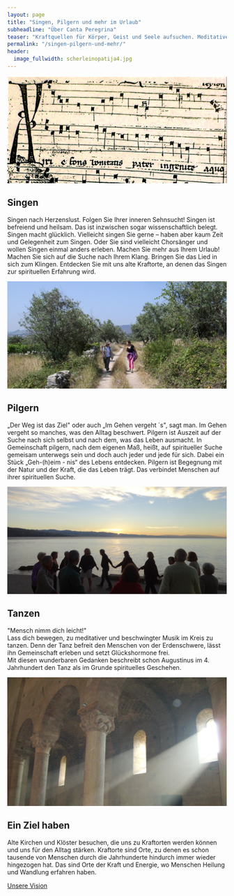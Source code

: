 ```yaml
---
layout: page
title: "Singen, Pilgern und mehr im Urlaub"
subheadline: "Über Canta Peregrina"
teaser: "Kraftquellen für Körper, Geist und Seele aufsuchen. Meditatives Tanzen, Spiritualität, Klangsuche, gregorianische Gesänge - wir organisieren Reisen, mit denen Sie aus dem Alltag aussteigen können."
permalink: "/singen-pilgern-und-mehr/"
header:
  image_fullwidth: scherleinopatija4.jpg
---
```


![](/images/ScherleinalteNoten2-schmal.jpg)

## Singen

Singen nach Herzenslust. Folgen Sie Ihrer inneren Sehnsucht! Singen ist befreiend und heilsam. Das ist inzwischen sogar wissenschaftlich belegt. Singen macht glücklich.
Vielleicht singen Sie gerne – haben aber kaum Zeit und Gelegenheit zum Singen. Oder Sie sind vielleicht Chorsänger  und wollen Singen einmal anders erleben.
Machen Sie mehr aus Ihrem Urlaub! Machen Sie sich auf die Suche nach Ihrem Klang. Bringen Sie das Lied in sich zum Klingen. 
Entdecken Sie mit uns alte Kraftorte, an denen das Singen zur spirituellen Erfahrung wird.

![](/images/scherleinport2-schmal.JPG)

## Pilgern

„Der Weg ist das Ziel" oder auch „Im Gehen vergeht `s", sagt man. Im Gehen vergeht so manches, was den Alltag beschwert. Pilgern ist Auszeit auf der Suche nach sich selbst und nach dem, was das Leben ausmacht.  In Gemeinschaft pilgern, nach dem eigenen Maß, heißt, auf spiritueller Suche  gemeisam unterwegs sein und doch auch jeder und jede für sich. Dabei ein Stück „Geh-(h)eim - nis“ des Lebens entdecken. Pilgern ist Begegnung mit der Natur und der Kraft, die das Leben trägt.  Das verbindet Menschen auf ihrer spirituellen Suche.

![](/images/scherleinopatija12-schmal.JPG)

## Tanzen

"Mensch nimm dich leicht!"  
Lass dich bewegen, zu meditativer und beschwingter Musik im Kreis zu tanzen. Denn der Tanz befreit den Menschen von der Erdenschwere, lässt ihn Gemeinschaft erleben und setzt Glückshormone frei.  
Mit diesen wunderbaren Gedanken beschreibt schon Augustinus im 4. Jahrhundert den Tanz als im Grunde spirituelles Geschehen.

![](/images/Kloster_Licht-schmal.jpg)

## Ein Ziel haben

Alte Kirchen und Klöster besuchen, die uns zu Kraftorten werden können und uns für den Alltag stärken. Kraftorte sind Orte, zu denen es  schon tausende von Menschen durch die Jahrhunderte hindurch immer wieder hingezogen hat. Das sind Orte der Kraft und  Energie, wo Menschen Heilung und Wandlung erfahren haben.     

<div id="post-nav" class="row"><div class="small-5 columns"><a class="button small radius prev" href="{{ site.url }}/unsere-vision/"> Unsere Vision </a></div><!-- /.small-4.columns -->
			</div>

